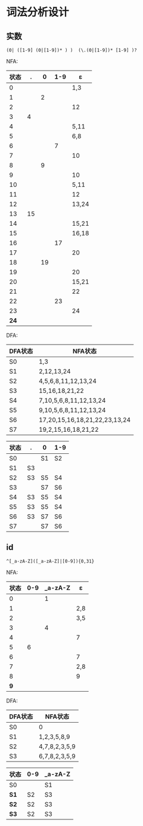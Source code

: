 # 词法分析设计

## 实数

```re
(0| ([1-9] (0|[1-9])* ) )  (\.(0|[1-9])* [1-9] )?
```

NFA:

| 状态   | .    | 0    | 1-9  | ε     |
| ------ | ---- | ---- | ---- | ----- |
| 0      |      |      |      | 1,3   |
| 1      |      | 2    |      |       |
| 2      |      |      |      | 12    |
| 3      | 4    |      |      |       |
| 4      |      |      |      | 5,11  |
| 5      |      |      |      | 6,8   |
| 6      |      |      | 7    |       |
| 7      |      |      |      | 10    |
| 8      |      | 9    |      |       |
| 9      |      |      |      | 10    |
| 10     |      |      |      | 5,11  |
| 11     |      |      |      | 12    |
| 12     |      |      |      | 13,24 |
| 13     | 15   |      |      |       |
| 14     |      |      |      | 15,21 |
| 15     |      |      |      | 16,18 |
| 16     |      |      | 17   |       |
| 17     |      |      |      | 20    |
| 18     |      | 19   |      |       |
| 19     |      |      |      | 20    |
| 20     |      |      |      | 15,21 |
| 21     |      |      |      | 22    |
| 22     |      |      | 23   |       |
| 23     |      |      |      | 24    |
| **24** |      |      |      |       |

DFA:

| DFA状态 | NFA状态                       |
| ------- | ----------------------------- |
| S0      | 1,3                           |
| S1      | 2,12,13,24                    |
| S2      | 4,5,6,8,11,12,13,24           |
| S3      | 15,16,18,21,22                |
| S4      | 7,10,5,6,8,11,12,13,24        |
| S5      | 9,10,5,6,8,11,12,13,24        |
| S6      | 17,20,15,16,18,21,22,23,13,24 |
| S7      | 19,2,15,16,18,21,22           |

| 状态 | .    | 0    | 1-9  |
| ---- | ---- | ---- | ---- |
| S0   |      | S1   | S2   |
| S1   | S3   |      |      |
| S2   | S3   | S5   | S4   |
| S3   |      | S7   | S6   |
| S4   | S3   | S5   | S4   |
| S5   | S3   | S5   | S4   |
| S6   | S3   | S7   | S6   |
| S7   |      | S7   | S6   |

## id

```re
^[_a-zA-Z]([_a-zA-Z]|[0-9]){0,31}
```

NFA:

| 状态  | 0-9  | _a-zA-Z | ε    |
| ----- | ---- | ------- | ---- |
| 0     |      | 1       |      |
| 1     |      |         | 2,8  |
| 2     |      |         | 3,5  |
| 3     |      | 4       |      |
| 4     |      |         | 7    |
| 5     | 6    |         |      |
| 6     |      |         | 7    |
| 7     |      |         | 2,8  |
| 8     |      |         | 9    |
| **9** |      |         |      |

DFA:

| DFA状态 | NFA状态       |
| ------- | ------------- |
| S0      | 0             |
| S1      | 1,2,3,5,8,9   |
| S2      | 4,7,8,2,3,5,9 |
| S3      | 6,7,8,2,3,5,9 |

| 状态   | 0-9  | _a-zA-Z |
| ------ | ---- | ------- |
| S0     |      | S1      |
| **S1** | S2   | S3      |
| **S2** | S2   | S3      |
| **S3** | S2   | S3      |